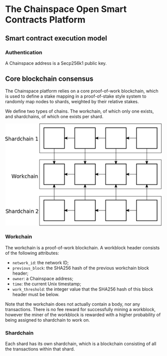 # The Chainspace Open Smart Contracts Platform

## Smart contract execution model

### Authentication
A Chainspace address is a Secp256k1 public key.

## Core blockchain consensus
The Chainspace platform relies on a core proof-of-work blockchain, which is used to define a stake mapping in a proof-of-stake style system to randomly map nodes to shards, weighted by their relative stakes.

We define two types of chains. The workchain, of which only one exists, and shardchains, of which one exists per shard.

![](blockchains.png)

### Workchain
The workchain is a proof-of-work blockchain. A workblock header consists of the following attributes:

- `network_id`: the network ID;
- `previous_block`: the SHA256 hash of the previous workchain block header;
- `owner`: a Chainspace address;
- `time`: the current Unix timestamp;
- `work_threshold`: the integer value that the SHA256 hash of this block header must be below.

Note that the workchain does not actually contain a body, nor any transactions. There is no fee reward for successfully mining a workblock, however the miner of the workblock is rewarded with a higher probability of being assigned to shardchain to work on.

### Shardchain
Each shard has its own shardchain, which is a blockchain consisting of all the transactions within that shard.